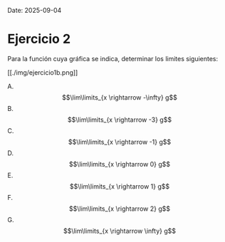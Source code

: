 Date: 2025-09-04

# Ejercicio 2


Para la función cuya gráfica se indica, determinar los limites siguientes:

[[./img/ejercicio1b.png]]

A.  $$\lim\limits_{x \rightarrow -\infty} g$$
B.  $$\lim\limits_{x \rightarrow -3} g$$
C.  $$\lim\limits_{x \rightarrow -1} g$$
D.  $$\lim\limits_{x \rightarrow 0} g$$
E.  $$\lim\limits_{x \rightarrow 1} g$$
F.  $$\lim\limits_{x \rightarrow 2} g$$
G.  $$\lim\limits_{x \rightarrow \infty} g$$
